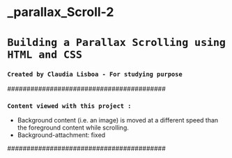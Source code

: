 # _parallax_Scroll-2




# `Building a Parallax Scrolling using HTML and CSS`

### `Created by Claudia Lisboa - For studying purpose` 






#########################################

### `Content viewed with this project :`

- Background content (i.e. an image) is moved at a different speed than the foreground content while scrolling.
- Background-attachment: fixed



#########################################
